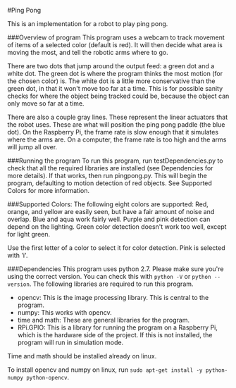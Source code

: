 #Ping Pong

This is an implementation for a robot to play ping pong.
 
###Overview of program
This program uses a webcam to track movement of items of a selected color (default is red). It will then decide what area is moving the most, and tell the robotic arms where to go.


There are two dots that jump around the output feed: a green dot and a white dot. The green dot is where the program thinks the most motion (for the chosen color) is. The white dot is a little more conservative than the green dot, in that it won't move too far at a time. This is for possible sanity checks for where the object being tracked could be, because the object can only move so far at a time.


There are also a couple gray lines. These represent the linear actuators that the robot uses. These are what will position the ping pong paddle (the blue dot). On the Raspberry Pi, the frame rate is slow enough that it simulates where the arms are. On a computer, the frame rate is too high and the arms will jump all over.


###Running the program
To run this program, run testDependencies.py to check that all the required libraries are installed (see Dependencies for more details). If that works, then run pingpong.py. This will begin the program, defaulting to motion detection of red objects. See Supported Colors for more information. 

 
###Supported Colors:
The following eight colors are supported:
Red, orange, and yellow are easily seen, but have a fair amount of noise and overlap.
Blue and aqua work fairly well.
Purple and pink detection can depend on the lighting.
Green color detection doesn't work too well, except for light green.

Use the first letter of a color to select it for color detection. Pink is selected with 'i'.


###Dependencies
This program uses python 2.7. Please make sure you're using the correct version. You can check this with `python -V` or `python --version`.
The following libraries are required to run this program.
 - opencv: This is the image processing library. This is central to the program.
 - numpy: This works with opencv.
 - time and math: These are general libraries for the program.
 - RPi.GPIO: This is a library for running the program on a Raspberry Pi, which is the hardware side of the project. If this is not installed, the program will run in simulation mode.

Time and math should be installed already on linux.

To install opencv and numpy on linux, run `sudo apt-get install -y python-numpy python-opencv`.
